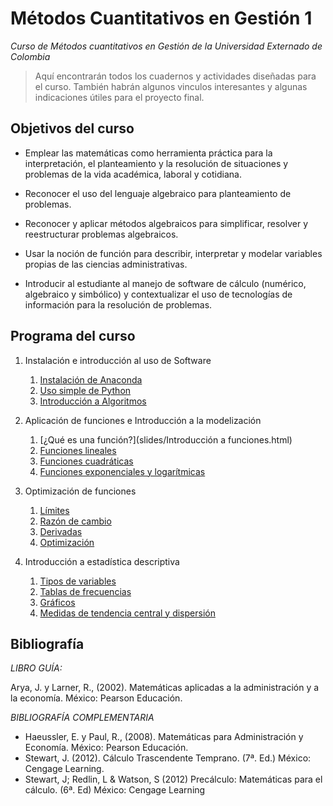 # Métodos Cuantitativos en Gestión 1
*Curso de Métodos cuantitativos en Gestión de la Universidad Externado de Colombia*

> Aquí encontrarán todos los cuadernos y actividades diseñadas para el curso. También habrán algunos vinculos interesantes y algunas indicaciones útiles para el proyecto final.

## Objetivos del curso

* Emplear las matemáticas como herramienta práctica para la interpretación, el planteamiento y la resolución de situaciones y problemas de la vida académica, laboral y cotidiana.

* Reconocer el uso del lenguaje algebraico para planteamiento de problemas.

* Reconocer y aplicar métodos algebraicos para simplificar, resolver y reestructurar problemas algebraicos.

* Usar la noción de función para describir, interpretar y modelar variables propias de las ciencias administrativas.

* Introducir al estudiante al manejo de software de cálculo (numérico, algebraico y simbólico) y contextualizar el uso de tecnologías de información para la resolución de problemas.

## Programa del curso

 1. Instalación e introducción al uso de Software 
 
    1. [Instalación de Anaconda](slides/Instalaci%C3%B3n%20y%20configuraci%C3%B3n%20inicial%20de%20Anaconda.slides.html)
    2. [Uso simple de Python](https://github.com/MCG-Externado/MateBasicas-MCG1/blob/master/Cuadernos/Introducci%C3%B3n%20al%20lenguaje%20Python.ipynb)
    3. [Introducción a Algoritmos](slides/Algoritmos.html )
    
2. Aplicación de funciones e Introducción a la modelización 
  
    1. [¿Qué es una función?](slides/Introducción a funciones.html)
    2. [Funciones lineales]()
    3. [Funciones cuadráticas](https://github.com/MCG-Externado/MateBasicas-MCG1/blob/master/Cuadernos/Funci%C3%B3n%20Cuadr%C3%A1tica.ipynb)
    4. [Funciones exponenciales y logarítmicas]()

3. Optimización de funciones

    1. [Límites]()
    2. [Razón de cambio](https://mcg-externado.github.io/Matematicas2UEC/slides/rdc.slides.html#/)
    3. [Derivadas](https://mcg-externado.github.io/Matematicas2UEC/slides/derivadas.slides.html#/)
    4. [Optimización](https://mcg-externado.github.io/Matematicas2UEC/slides/optimizacion.slides.html#/)
    
4. Introducción a estadística descriptiva

    1. [Tipos de variables]()
    2. [Tablas de frecuencias]()
    3. [Gráficos]()
    4. [Medidas de tendencia central y dispersión]()
    

## Bibliografía
*LIBRO GUÍA:*

Arya, J. y Larner, R., (2002). Matemáticas aplicadas a la administración y a la economía. México: Pearson Educación. 

*BIBLIOGRAFÍA COMPLEMENTARIA* 

* Haeussler, E. y Paul, R., (2008). Matemáticas para Administración y Economía. México: Pearson Educación.  
* Stewart, J. (2012). Cálculo Trascendente Temprano. (7ª. Ed.) México: Cengage Learning. 
* Stewart, J; Redlin, L & Watson, S (2012) Precálculo: Matemáticas para el cálculo. (6ª. Ed) México: Cengage Learning 


